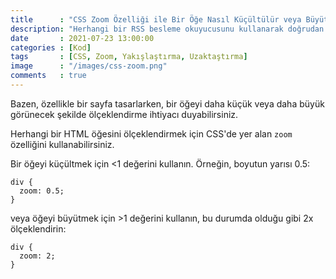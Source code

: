 ```yaml
---
title      : "CSS Zoom Özelliği ile Bir Öğe Nasıl Küçültülür veya Büyütülür"
description: "Herhangi bir RSS besleme okuyucusunu kullanarak doğrudan bir Instagram kullanıcısına RSS kullanarak abone olabileceğinizi biliyor muydunuz?"
date       : 2021-07-23 13:00:00
categories : [Kod]
tags       : [CSS, Zoom, Yakışlaştırma, Uzaktaştırma]
image      : "/images/css-zoom.png"
comments   : true
---
```


Bazen, özellikle bir sayfa tasarlarken, bir öğeyi daha küçük veya daha büyük görünecek şekilde ölçeklendirme ihtiyacı duyabilirsiniz.

Herhangi bir HTML öğesini ölçeklendirmek için CSS'de yer alan `zoom` özelliğini kullanabilirsiniz.

Bir öğeyi küçültmek için <1 değerini kullanın. Örneğin, boyutun yarısı 0.5:

```
div {
  zoom: 0.5;
}
```

veya öğeyi büyütmek için >1 değerini kullanın, bu durumda olduğu gibi 2x ölçeklendirin:

```
div {
  zoom: 2;
}
```